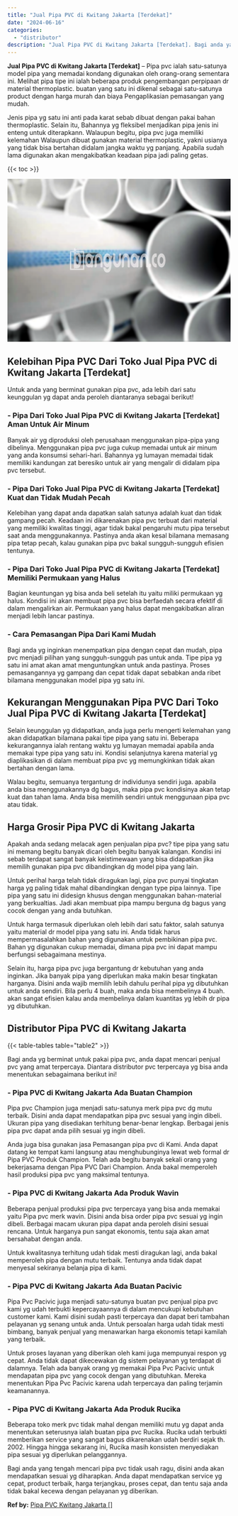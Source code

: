 ```yaml
---
title: "Jual Pipa PVC di Kwitang Jakarta [Terdekat]"
date: "2024-06-16"
categories: 
  - "distributor"
description: "Jual Pipa PVC di Kwitang Jakarta [Terdekat]. Bagi anda yang tengah mencari pipa pvc tidak usah ragu, disini anda akan mendapatkan sesuai yg diharapkan. Anda..."
---
```


**Jual Pipa PVC di Kwitang Jakarta \[Terdekat\]** – Pipa pvc ialah satu-satunya model pipa yang memadai kondang digunakan oleh orang-orang sementara ini. Melihat pipa tipe ini ialah beberapa produk pengembangan perpipaan dr material thermoplastic. buatan yang satu ini dikenal sebagai satu-satunya product dengan harga murah dan biaya Pengaplikasian pemasangan yang mudah.

Jenis pipa yg satu ini anti pada karat sebab dibuat dengan pakai bahan thermoplastic. Selain itu, Bahannya yg fleksibel menjadikan pipa jenis ini enteng untuk diterapkann. Walaupun begitu, pipa pvc juga memiliki kelemahan Walaupun dibuat gunakan material thermoplastic, yakni usianya yang tidak bisa bertahan didalam jangka waktu yg panjang. Apabila sudah lama digunakan akan mengakibatkan keadaan pipa jadi paling getas.

{{< toc >}}

![Jual Pipa PVC di Kwitang Jakarta [Terdekat]](/images/jaul-pipa-pvc-30.png)

## Kelebihan Pipa PVC Dari Toko Jual Pipa PVC di Kwitang Jakarta \[Terdekat\]

Untuk anda yang berminat gunakan pipa pvc, ada lebih dari satu keunggulan yg dapat anda peroleh diantaranya sebagai berikut!

### \- Pipa Dari Toko Jual Pipa PVC di Kwitang Jakarta \[Terdekat\] Aman Untuk Air Minum

Banyak air yg diproduksi oleh perusahaan menggunakan pipa-pipa yang dibelinya. Menggunakan pipa pvc juga cukup memadai untuk air minum yang anda konsumsi sehari-hari. Bahannya yg lumayan memadai tidak memiliki kandungan zat beresiko untuk air yang mengalir di didalam pipa pvc tersebut.

### \- Pipa Dari Toko Jual Pipa PVC di Kwitang Jakarta \[Terdekat\] Kuat dan Tidak Mudah Pecah

Kelebihan yang dapat anda dapatkan salah satunya adalah kuat dan tidak gampang pecah. Keadaan ini dikarenakan pipa pvc terbuat dari material yang memiliki kwalitas tinggi, agar tidak bakal pengaruhi mutu pipa tersebut saat anda menggunakannya. Pastinya anda akan kesal bilamana memasang pipa tetap pecah, kalau gunakan pipa pvc bakal sungguh-sungguh efisien tentunya.

### \- Pipa Dari Toko Jual Pipa PVC di Kwitang Jakarta \[Terdekat\] Memiliki Permukaan yang Halus

Bagian keuntungan yg bisa anda beli setelah itu yaitu miliki permukaan yg halus. Kondisi ini akan membuat pipa pvc bisa berfaedah secara efektif di dalam mengalirkan air. Permukaan yang halus dapat mengakibatkan aliran menjadi lebih lancar pastinya.

### \- Cara Pemasangan Pipa Dari Kami Mudah

Bagi anda yg inginkan menempatkan pipa dengan cepat dan mudah, pipa pvc menjadi pilihan yang sungguh-sungguh pas untuk anda. Tipe pipa yg satu ini amat akan amat menguntungkan untuk anda pastinya. Proses pemasangannya yg gampang dan cepat tidak dapat sebabkan anda ribet bilamana menggunakan model pipa yg satu ini.

## Kekurangan Menggunakan Pipa PVC Dari Toko Jual Pipa PVC di Kwitang Jakarta \[Terdekat\]

Selain keunggulan yg didapatkan, anda juga perlu mengerti kelemahan yang akan didapatkan bilamana pakai tipe pipa yang satu ini. Beberapa kekurangannya ialah rentang waktu yg lumayan memadai apabila anda memakai type pipa yang satu ini. Kondisi selanjutnya karena material yg diaplikasikan di dalam membuat pipa pvc yg memungkinkan tidak akan bertahan dengan lama.

Walau begitu, semuanya tergantung dr individunya sendiri juga. apabila anda bisa menggunakannya dg bagus, maka pipa pvc kondisinya akan tetap kuat dan tahan lama. Anda bisa memilih sendiri untuk menggunaan pipa pvc atau tidak.

## Harga Grosir Pipa PVC di Kwitang Jakarta

Apakah anda sedang melacak agen penjualan pipa pvc? tipe pipa yang satu ini memang begitu banyak dicari oleh begitu banyak kalangan. Kondisi ini sebab terdapat sangat banyak keistimewaan yang bisa didapatkan jika memilih gunakan pipa pvc dibandingkan dg model pipa yang lain.

Untuk perihal harga telah tidak diragukan lagi, pipa pvc punyai tingkatan harga yg paling tidak mahal dibandingkan dengan type pipa lainnya. Tipe pipa yang satu ini didesign khusus dengan menggunakan bahan-material yang berkualtias. Jadi akan membuat pipa mampu berguna dg bagus yang cocok dengan yang anda butuhkan.

Untuk harga termasuk diperlukan oleh lebih dari satu faktor, salah satunya yaitu material dr model pipa yang satu ini. Anda tidak harus mempermasalahkan bahan yang digunakan untuk pembikinan pipa pvc. Bahan yg digunakan cukup memadai, dimana pipa pvc ini dapat mampu berfungsi sebagaimana mestinya.

Selain itu, harga pipa pvc juga bergantung dr kebutuhan yang anda inginkan. Jika banyak pipa yang diperlukan maka makin besar tingkatan harganya. Disini anda wajib memilih lebih dahulu perihal pipa yg dibutuhkan untuk anda sendiri. Bila perlu 4 buah, maka anda bisa membelinya 4 buah. akan sangat efisien kalau anda membelinya dalam kuantitas yg lebih dr pipa yg dibutuhkan.

## Distributor Pipa PVC di Kwitang Jakarta

{{< table-tables table="table2" >}}

Bagi anda yg berminat untuk pakai pipa pvc, anda dapat mencari penjual pvc yang amat terpercaya. Diantara distributor pvc terpercaya yg bisa anda menentukan sebagaimana berikut ini!

### \- Pipa PVC di Kwitang Jakarta Ada Buatan Champion

Pipa pvc Champion juga menjadi satu-satunya merk pipa pvc dg mutu terbaik. Disini anda dapat mendapatkan pipa pvc sesuai yang ingin dibeli. Ukuran pipa yang disediakan terhitung benar-benar lengkap. Berbagai jenis pipa pvc dapat anda pilih sesuai yg ingin dibeli.

Anda juga bisa gunakan jasa Pemasangan pipa pvc di Kami. Anda dapat datang ke tempat kami langsung atau menghubunginya lewat web formal dr Pipa PVC Produk Champion. Telah ada begitu banyak sekali orang yang bekerjasama dengan Pipa PVC Dari Champion. Anda bakal memperoleh hasil produksi pipa pvc yang maksimal tentunya.

### \- Pipa PVC di Kwitang Jakarta Ada Produk Wavin

Beberapa penjual produksi pipa pvc terpercaya yang bisa anda memakai yaitu Pipa pvc merk wavin. Disini anda bisa order pipa pvc sesuai yg ingin dibeli. Berbagai macam ukuran pipa dapat anda peroleh disini sesuai rencana. Untuk harganya pun sangat ekonomis, tentu saja akan amat bersahabat dengan anda.

Untuk kwalitasnya terhitung udah tidak mesti diragukan lagi, anda bakal memperoleh pipa dengan mutu terbaik. Tentunya anda tidak dapat menyesal sekiranya belanja pipa di kami.

### \- Pipa PVC di Kwitang Jakarta Ada Buatan Pacivic

Pipa Pvc Pacivic juga menjadi satu-satunya buatan pvc penjual pipa pvc kami yg udah terbukti kepercayaannya di dalam mencukupi kebutuhan customer kami. Kami disini sudah pasti terpercaya dan dapat beri tambahan pelayanan yg senang untuk anda. Untuk persoalan harga udah tidak mesti bimbang, banyak penjual yang menawarkan harga ekonomis tetapi kamilah yang terbaik.

Untuk proses layanan yang diberikan oleh kami juga mempunyai respon yg cepat. Anda tidak dapat dikecewakan dg sistem pelayanan yg terdapat di dalamnya. Telah ada banyak orang yg memakai Pipa Pvc Pacivic untuk mendapatan pipa pvc yang cocok dengan yang dibutuhkan. Mereka menentukan Pipa Pvc Pacivic karena udah terpercaya dan paling terjamin keamanannya.

### \- Pipa PVC di Kwitang Jakarta Ada Produk Rucika

Beberapa toko merk pvc tidak mahal dengan memiliki mutu yg dapat anda menentukan seterusnya ialah buatan pipa pvc Rucika. Rucika udah terbukti memberikan service yang sangat bagus dikarenakan udah berdiri sejak th. 2002. Hingga hingga sekarang ini, Rucika masih konsisten menyediakan pipa sesuai yg diperlukan pelanggannya.

Bagi anda yang tengah mencari pipa pvc tidak usah ragu, disini anda akan mendapatkan sesuai yg diharapkan. Anda dapat mendapatkan service yg cepat, product terbaik, harga terjangkau, proses cepat, dan tentu saja anda tidak bakal kecewa dengan pelayanan yg diberikan.

**Ref by:** [Pipa PVC Kwitang Jakarta []](https://id.wikipedia.org/wiki/Pipa)
